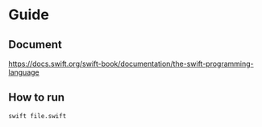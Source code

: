 # Guide 

## Document

<https://docs.swift.org/swift-book/documentation/the-swift-programming-language>

## How to run

``` sh
swift file.swift
```
